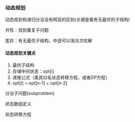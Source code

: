 ### 动态规划

动态规划和递归分治没有明显的区别(关键是看有无最优的子结构)

共性：找到重复子问题

差异：有无最优子结构，中途可以淘汰次优解



#### 动态规划关键点

1. 最优子结构
2. 存储中间状态：opt[i]
3. 递推公式（美其曰名状态转移方程，或者DP方程）
4. opt[i] = opt[n-1] + opt[n-2]

分治子问题(subproblem)

状态数组定义

状态转移方程